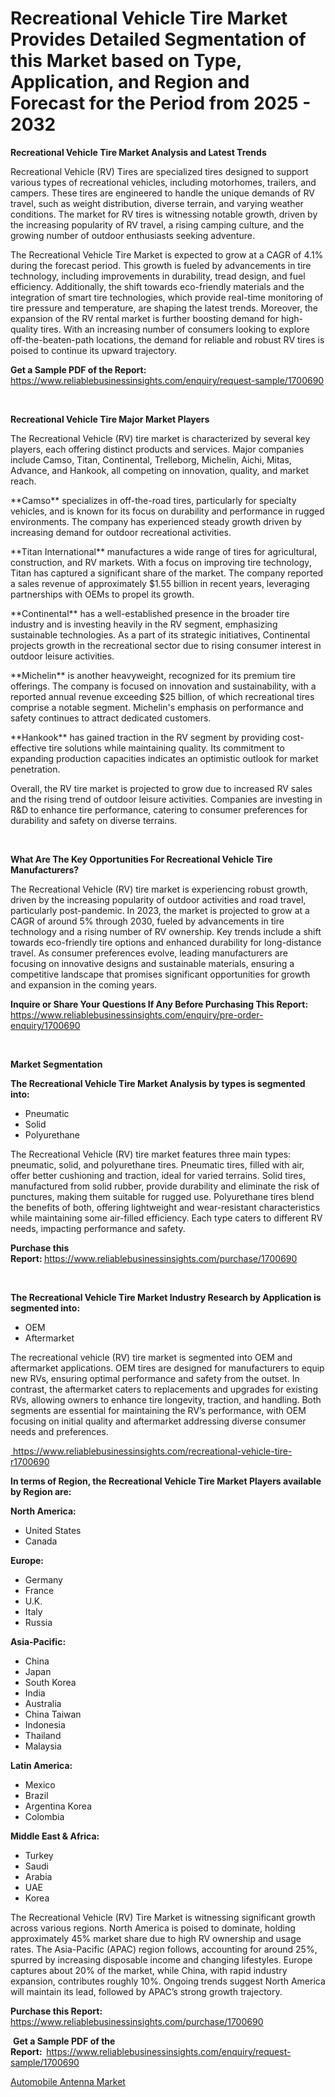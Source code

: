 <p><h1>Recreational Vehicle Tire Market Provides Detailed Segmentation of this Market based on Type, Application, and Region and Forecast for the Period from 2025 - 2032</h1></p><p><strong>Recreational Vehicle Tire Market Analysis and Latest Trends</strong></p>
<p><p>Recreational Vehicle (RV) Tires are specialized tires designed to support various types of recreational vehicles, including motorhomes, trailers, and campers. These tires are engineered to handle the unique demands of RV travel, such as weight distribution, diverse terrain, and varying weather conditions. The market for RV tires is witnessing notable growth, driven by the increasing popularity of RV travel, a rising camping culture, and the growing number of outdoor enthusiasts seeking adventure.</p><p>The Recreational Vehicle Tire Market is expected to grow at a CAGR of 4.1% during the forecast period. This growth is fueled by advancements in tire technology, including improvements in durability, tread design, and fuel efficiency. Additionally, the shift towards eco-friendly materials and the integration of smart tire technologies, which provide real-time monitoring of tire pressure and temperature, are shaping the latest trends. Moreover, the expansion of the RV rental market is further boosting demand for high-quality tires. With an increasing number of consumers looking to explore off-the-beaten-path locations, the demand for reliable and robust RV tires is poised to continue its upward trajectory.</p></p>
<p><strong>Get a Sample PDF of the Report:&nbsp;</strong> <a href="https://www.reliablebusinessinsights.com/enquiry/request-sample/1700690?utm_campaign=3568&utm_medium=2&utm_source=Github&utm_content=ia&utm_term=30032025&utm_id=recreational-vehicle-tire">https://www.reliablebusinessinsights.com/enquiry/request-sample/1700690</a></p>
<p>&nbsp;</p>
<p><strong>Recreational Vehicle Tire Major Market Players</strong></p>
<p><p>The Recreational Vehicle (RV) tire market is characterized by several key players, each offering distinct products and services. Major companies include Camso, Titan, Continental, Trelleborg, Michelin, Aichi, Mitas, Advance, and Hankook, all competing on innovation, quality, and market reach.</p><p>**Camso** specializes in off-the-road tires, particularly for specialty vehicles, and is known for its focus on durability and performance in rugged environments. The company has experienced steady growth driven by increasing demand for outdoor recreational activities.</p><p>**Titan International** manufactures a wide range of tires for agricultural, construction, and RV markets. With a focus on improving tire technology, Titan has captured a significant share of the market. The company reported a sales revenue of approximately $1.55 billion in recent years, leveraging partnerships with OEMs to propel its growth.</p><p>**Continental** has a well-established presence in the broader tire industry and is investing heavily in the RV segment, emphasizing sustainable technologies. As a part of its strategic initiatives, Continental projects growth in the recreational sector due to rising consumer interest in outdoor leisure activities.</p><p>**Michelin** is another heavyweight, recognized for its premium tire offerings. The company is focused on innovation and sustainability, with a reported annual revenue exceeding $25 billion, of which recreational tires comprise a notable segment. Michelin's emphasis on performance and safety continues to attract dedicated customers.</p><p>**Hankook** has gained traction in the RV segment by providing cost-effective tire solutions while maintaining quality. Its commitment to expanding production capacities indicates an optimistic outlook for market penetration.</p><p>Overall, the RV tire market is projected to grow due to increased RV sales and the rising trend of outdoor leisure activities. Companies are investing in R&D to enhance tire performance, catering to consumer preferences for durability and safety on diverse terrains.</p></p>
<p>&nbsp;</p>
<p><strong>What Are The Key Opportunities For Recreational Vehicle Tire Manufacturers?</strong></p>
<p><p>The Recreational Vehicle (RV) tire market is experiencing robust growth, driven by the increasing popularity of outdoor activities and road travel, particularly post-pandemic. In 2023, the market is projected to grow at a CAGR of around 5% through 2030, fueled by advancements in tire technology and a rising number of RV ownership. Key trends include a shift towards eco-friendly tire options and enhanced durability for long-distance travel. As consumer preferences evolve, leading manufacturers are focusing on innovative designs and sustainable materials, ensuring a competitive landscape that promises significant opportunities for growth and expansion in the coming years.</p></p>
<p><strong>Inquire or Share Your Questions If Any Before Purchasing This Report:</strong> <a href="https://www.reliablebusinessinsights.com/enquiry/pre-order-enquiry/1700690?utm_campaign=3568&utm_medium=2&utm_source=Github&utm_content=ia&utm_term=30032025&utm_id=recreational-vehicle-tire">https://www.reliablebusinessinsights.com/enquiry/pre-order-enquiry/1700690</a></p>
<p>&nbsp;</p>
<p><strong>Market Segmentation</strong></p>
<p><strong>The Recreational Vehicle Tire Market Analysis by types is segmented into:</strong></p>
<p><ul><li>Pneumatic</li><li>Solid</li><li>Polyurethane</li></ul></p>
<p><p>The Recreational Vehicle (RV) tire market features three main types: pneumatic, solid, and polyurethane tires. Pneumatic tires, filled with air, offer better cushioning and traction, ideal for varied terrains. Solid tires, manufactured from solid rubber, provide durability and eliminate the risk of punctures, making them suitable for rugged use. Polyurethane tires blend the benefits of both, offering lightweight and wear-resistant characteristics while maintaining some air-filled efficiency. Each type caters to different RV needs, impacting performance and safety.</p></p>
<p><strong>Purchase this Report:&nbsp;</strong><a href="https://www.reliablebusinessinsights.com/purchase/1700690?utm_campaign=3568&utm_medium=2&utm_source=Github&utm_content=ia&utm_term=30032025&utm_id=recreational-vehicle-tire">https://www.reliablebusinessinsights.com/purchase/1700690</a></p>
<p>&nbsp;</p>
<p><strong>The Recreational Vehicle Tire Market Industry Research by Application is segmented into:</strong></p>
<p><ul><li>OEM</li><li>Aftermarket</li></ul></p>
<p><p>The recreational vehicle (RV) tire market is segmented into OEM and aftermarket applications. OEM tires are designed for manufacturers to equip new RVs, ensuring optimal performance and safety from the outset. In contrast, the aftermarket caters to replacements and upgrades for existing RVs, allowing owners to enhance tire longevity, traction, and handling. Both segments are essential for maintaining the RV’s performance, with OEM focusing on initial quality and aftermarket addressing diverse consumer needs and preferences.</p></p>
<p><a href="https://www.reliablebusinessinsights.com/recreational-vehicle-tire-r1700690?utm_campaign=3568&utm_medium=2&utm_source=Github&utm_content=ia&utm_term=30032025&utm_id=recreational-vehicle-tire">&nbsp;https://www.reliablebusinessinsights.com/recreational-vehicle-tire-r1700690</a></p>
<p><strong>In terms of Region, the Recreational Vehicle Tire Market Players available by Region are:</strong></p>
<p>
    <p> <strong> North America: </strong>
        <ul>
            <li>United States</li>
            <li>Canada</li>
        </ul>
        </p> 
    <p> <strong> Europe: </strong>
        <ul>
            <li>Germany</li>
            <li>France</li>
            <li>U.K.</li>
            <li>Italy</li>
            <li>Russia</li>
        </ul>
        </p> 
    <p> <strong> Asia-Pacific: </strong>
        <ul>
            <li>China</li>
            <li>Japan</li>
            <li>South Korea</li>
            <li>India</li>
            <li>Australia</li>
            <li>China Taiwan</li>
            <li>Indonesia</li>
            <li>Thailand</li>
            <li>Malaysia</li>
        </ul>
        </p> 
    <p> <strong> Latin America: </strong>
        <ul>
            <li>Mexico</li>
            <li>Brazil</li>
            <li>Argentina Korea</li>
            <li>Colombia</li>
        </ul>
        </p> 
    <p> <strong> Middle East & Africa: </strong>
        <ul>
            <li>Turkey</li>
            <li>Saudi</li>
            <li>Arabia</li>
            <li>UAE</li>
            <li>Korea</li>
        </ul>
    </p>
    </p>
<p><p>The Recreational Vehicle (RV) Tire Market is witnessing significant growth across various regions. North America is poised to dominate, holding approximately 45% market share due to high RV ownership and usage rates. The Asia-Pacific (APAC) region follows, accounting for around 25%, spurred by increasing disposable income and changing lifestyles. Europe captures about 20% of the market, while China, with rapid industry expansion, contributes roughly 10%. Ongoing trends suggest North America will maintain its lead, followed by APAC’s strong growth trajectory.</p></p>
<p><strong>Purchase this Report: </strong><a href="https://www.reliablebusinessinsights.com/purchase/1700690?utm_campaign=3568&utm_medium=2&utm_source=Github&utm_content=ia&utm_term=30032025&utm_id=recreational-vehicle-tire">https://www.reliablebusinessinsights.com/purchase/1700690</a></p>
<p>&nbsp;<strong>Get a Sample PDF of the Report:&nbsp;&nbsp;</strong><a href="https://www.reliablebusinessinsights.com/enquiry/request-sample/1700690?utm_campaign=3568&utm_medium=2&utm_source=Github&utm_content=ia&utm_term=30032025&utm_id=recreational-vehicle-tire">https://www.reliablebusinessinsights.com/enquiry/request-sample/1700690</a></p>
<p><strong></strong></p>
<p><p><a href="https://github.com/guzasbahsas/Market-Research-Report-List-1/blob/main/automobile-antenna-market.md?utm_campaign=3568&utm_medium=2&utm_source=Github&utm_content=ia&utm_term=30032025&utm_id=recreational-vehicle-tire">Automobile Antenna Market</a></p></p>